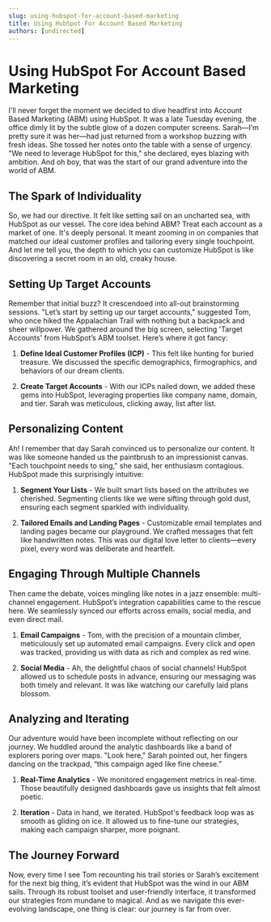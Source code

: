 ```yaml
---
slug: using-hubspot-for-account-based-marketing
title: Using HubSpot For Account Based Marketing
authors: [undirected]
---
```



# Using HubSpot For Account Based Marketing

I'll never forget the moment we decided to dive headfirst into Account Based Marketing (ABM) using HubSpot. It was a late Tuesday evening, the office dimly lit by the subtle glow of a dozen computer screens. Sarah—I’m pretty sure it was her—had just returned from a workshop buzzing with fresh ideas. She tossed her notes onto the table with a sense of urgency. "We need to leverage HubSpot for this," she declared, eyes blazing with ambition. And oh boy, that was the start of our grand adventure into the world of ABM.

## The Spark of Individuality

So, we had our directive. It felt like setting sail on an uncharted sea, with HubSpot as our vessel. The core idea behind ABM? Treat each account as a market of one. It's deeply personal. It meant zooming in on companies that matched our ideal customer profiles and tailoring every single touchpoint. And let me tell you, the depth to which you can customize HubSpot is like discovering a secret room in an old, creaky house. 

## Setting Up Target Accounts

Remember that initial buzz? It crescendoed into all-out brainstorming sessions. "Let’s start by setting up our target accounts," suggested Tom, who once hiked the Appalachian Trail with nothing but a backpack and sheer willpower. We gathered around the big screen, selecting 'Target Accounts' from HubSpot’s ABM toolset. Here’s where it got fancy: 

1. **Define Ideal Customer Profiles (ICP)** - This felt like hunting for buried treasure. We discussed the specific demographics, firmographics, and behaviors of our dream clients.

2. **Create Target Accounts** - With our ICPs nailed down, we added these gems into HubSpot, leveraging properties like company name, domain, and tier. Sarah was meticulous, clicking away, list after list.

## Personalizing Content

Ah! I remember that day Sarah convinced us to personalize our content. It was like someone handed us the paintbrush to an impressionist canvas. "Each touchpoint needs to sing," she said, her enthusiasm contagious. HubSpot made this surprisingly intuitive:

1. **Segment Your Lists** - We built smart lists based on the attributes we cherished. Segmenting clients like we were sifting through gold dust, ensuring each segment sparkled with individuality.

2. **Tailored Emails and Landing Pages** - Customizable email templates and landing pages became our playground. We crafted messages that felt like handwritten notes. This was our digital love letter to clients—every pixel, every word was deliberate and heartfelt.

## Engaging Through Multiple Channels

Then came the debate, voices mingling like notes in a jazz ensemble: multi-channel engagement. HubSpot’s integration capabilities came to the rescue here. We seamlessly synced our efforts across emails, social media, and even direct mail. 

1. **Email Campaigns** - Tom, with the precision of a mountain climber, meticulously set up automated email campaigns. Every click and open was tracked, providing us with data as rich and complex as red wine.

2. **Social Media** - Ah, the delightful chaos of social channels! HubSpot allowed us to schedule posts in advance, ensuring our messaging was both timely and relevant. It was like watching our carefully laid plans blossom.

## Analyzing and Iterating

Our adventure would have been incomplete without reflecting on our journey. We huddled around the analytic dashboards like a band of explorers poring over maps. "Look here," Sarah pointed out, her fingers dancing on the trackpad, “this campaign aged like fine cheese.”

1. **Real-Time Analytics** - We monitored engagement metrics in real-time. Those beautifully designed dashboards gave us insights that felt almost poetic.

2. **Iteration** - Data in hand, we iterated. HubSpot's feedback loop was as smooth as gliding on ice. It allowed us to fine-tune our strategies, making each campaign sharper, more poignant.

## The Journey Forward

Now, every time I see Tom recounting his trail stories or Sarah’s excitement for the next big thing, it’s evident that HubSpot was the wind in our ABM sails. Through its robust toolset and user-friendly interface, it transformed our strategies from mundane to magical. And as we navigate this ever-evolving landscape, one thing is clear: our journey is far from over.
